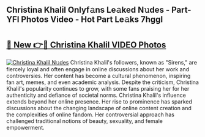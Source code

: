 ## Christina Khalil Onlyf𝚊ns Le𝚊ked N𝚞des - Part-YFl Photos Video - Hot Part Le𝚊ks 7hggI

# <h2><a href="http://ac3782.deff.icu/?id=Christina+Khalil">🔗 New 👉🔴 Christina Khalil VIDEO Photos</a></h2>

[![Christina Khalil N𝚞des](https://i.imgur.com/rIISA9y.gif)](http://ac3782.deff.icu/?id=Christina+Khalil)
Christina Khalil's followers, known as "Sirens," are fiercely loyal and often engage in online discussions about her work and controversies. Her content has become a cultural phenomenon, inspiring fan art, memes, and even academic analysis. Despite the criticism, Christina Khalil's popularity continues to grow, with some fans praising her for her authenticity and defiance of societal norms. Christina Khalil's influence extends beyond her online presence. Her rise to prominence has sparked discussions about the changing landscape of online content creation and the complexities of online fandom. Her controversial approach has challenged traditional notions of beauty, sexuality, and female empowerment.
